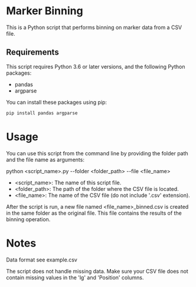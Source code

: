 # Marker Binning

This is a Python script that performs binning on marker data from a CSV file.

## Requirements

This script requires Python 3.6 or later versions, and the following Python packages:

- pandas
- argparse

You can install these packages using pip:

```bash
pip install pandas argparse
```

# Usage
You can use this script from the command line by providing the folder path and the file name as arguments:

python <script_name>.py --folder <folder_path> --file <file_name>
- <script_name>: The name of this script file.
- <folder_path>: The path of the folder where the CSV file is located.
- <file_name>: The name of the CSV file (do not include '.csv' extension).

After the script is run, a new file named <file_name>_binned.csv is created in the same folder as the original file. This file contains the results of the binning operation.

# Notes
Data format see example.csv

The script does not handle missing data. Make sure your CSV file does not contain missing values in the 'lg' and 'Position' columns.
